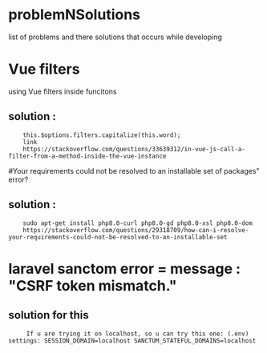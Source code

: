 # problemNSolutions
list of problems and there solutions that occurs while developing 

# Vue filters 
using Vue filters inside funcitons

## solution : 
        this.$options.filters.capitalize(this.word);
        link 
        https://stackoverflow.com/questions/33639312/in-vue-js-call-a-filter-from-a-method-inside-the-vue-instance


#Your requirements could not be resolved to an installable set of packages" error?
## solution :
        sudo apt-get install php8.0-curl php8.0-gd php8.0-xsl php8.0-dom
        https://stackoverflow.com/questions/29318709/how-can-i-resolve-your-requirements-could-not-be-resolved-to-an-installable-set


# laravel sanctom error = message : "CSRF token mismatch."
## solution for this
         If u are trying it on localhost, so u can try this one: (.env) settings: SESSION_DOMAIN=localhost SANCTUM_STATEFUL_DOMAINS=localhost
         
